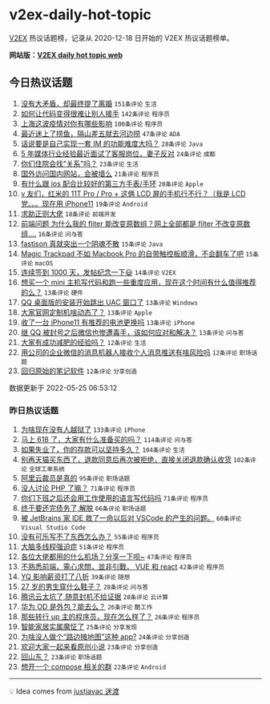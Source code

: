 # v2ex-daily-hot-topic

[V2EX](https://www.v2ex.com/) 热议话题榜，记录从 2020-12-18 日开始的 V2EX 热议话题榜单。

**网站版：[V2EX daily hot topic web](https://boojack.github.io/v2ex-daily-hot-topic-web/)**

## 今日热议话题

<!-- TODAY BEGIN -->

1. [没有大矛盾，却最终提了离婚](https://www.v2ex.com/t/855163) `151条评论` `生活`
1. [如何让代码变得很难让别人接手](https://www.v2ex.com/t/855110) `142条评论` `程序员`
1. [上海这波疫情对你有哪些影响](https://www.v2ex.com/t/855121) `100条评论` `程序员`
1. [最近迷上了捞鱼，隔山差五就去河边捞](https://www.v2ex.com/t/855114) `47条评论` `ADA`
1. [话说要是自己实现一套 IM 的功能难度大吗？](https://www.v2ex.com/t/855128) `28条评论` `Java`
1. [5 年媒体行业经验最近面试了客服岗位，妻子反对](https://www.v2ex.com/t/855175) `24条评论` `成都`
1. [你们住院会找“关系”吗？](https://www.v2ex.com/t/855180) `23条评论` `生活`
1. [国外访问国内网站，会被墙么](https://www.v2ex.com/t/855123) `21条评论` `程序员`
1. [有什么跟 ios 配合比较好的第三方手表/手环](https://www.v2ex.com/t/855104) `20条评论` `Apple`
1. [v 友们，红米的 11T Pro / Pro + 这俩 LCD 屏的手机行不行？（我是 LCD 党。。。现在用 iPhone11](https://www.v2ex.com/t/855194) `19条评论` `Android`
1. [求助正则大佬](https://www.v2ex.com/t/855137) `18条评论` `前端开发`
1. [前端问题 为什么我的 fliter 能改变原数组？网上全部都是 filter 不改变原数组....](https://www.v2ex.com/t/855112) `16条评论` `问与答`
1. [fastjson 真就突出一个阴魂不散](https://www.v2ex.com/t/855129) `15条评论` `Java`
1. [Magic Trackpad 不如 Macbook Pro 的自带触控板顺滑，不会翻车了吧](https://www.v2ex.com/t/855124) `15条评论` `macOS`
1. [连续签到 1000 天，发帖纪念一下😃](https://www.v2ex.com/t/855103) `14条评论` `V2EX`
1. [想买一个 mini 主机写代码和跑一些重度应用，现在这个时间有什么值得推荐的么？](https://www.v2ex.com/t/855178) `13条评论` `硬件`
1. [QQ 桌面版的安装开始跳出 UAC 窗口了](https://www.v2ex.com/t/855155) `13条评论` `Windows`
1. [大家官网定制机啥动态了？](https://www.v2ex.com/t/855148) `13条评论` `Apple`
1. [收了一台 iPhone11 有推荐的电池更换吗](https://www.v2ex.com/t/855146) `13条评论` `iPhone`
1. [继 QQ 被封号之后微信也惨遭毒手，该如何应对和解决？](https://www.v2ex.com/t/855125) `13条评论` `问与答`
1. [大家有成功减肥的经验吗？](https://www.v2ex.com/t/855207) `12条评论` `生活`
1. [用公司的企业微信的消息机器人接收个人消息推送有啥风险吗](https://www.v2ex.com/t/855154) `12条评论` `职场话题`
1. [回归原始的笔记软件](https://www.v2ex.com/t/855107) `12条评论` `分享创造`

数据更新于 2022-05-25 06:53:12

<!-- TODAY END -->

### 昨日热议话题

<!-- YESTERDAY BEGIN -->

1. [为啥现在没有人越狱了](https://www.v2ex.com/t/854860) `133条评论` `iPhone`
1. [马上 618 了，大家有什么准备买的吗？](https://www.v2ex.com/t/854952) `114条评论` `问与答`
1. [如果失业了，你的存款可以坚持多久？](https://www.v2ex.com/t/854916) `104条评论` `生活`
1. [别再天猫买东西了，退款同意后再次被拒绝，直接关闭退款确认收货](https://www.v2ex.com/t/854856) `102条评论` `全球工单系统`
1. [阿里云裁员是真的](https://www.v2ex.com/t/854867) `95条评论` `职场话题`
1. [没人讨论 PHP 了嘛？](https://www.v2ex.com/t/854863) `71条评论` `程序员`
1. [你们下班之后还会用工作使用的语言写代码吗](https://www.v2ex.com/t/854929) `71条评论` `程序员`
1. [终于要还完债务了,解脱](https://www.v2ex.com/t/854885) `66条评论` `职场话题`
1. [被 JetBrains 家 IDE 救了一命以后对 VSCode 的产生的问题。](https://www.v2ex.com/t/854928) `60条评论` `Visual Studio Code`
1. [没有可乐写不了东西怎么办？](https://www.v2ex.com/t/854997) `55条评论` `程序员`
1. [大脑多线程强迫症](https://www.v2ex.com/t/854947) `51条评论` `程序员`
1. [各位大佬都用的什么机场？分享一下呗~](https://www.v2ex.com/t/854873) `47条评论` `程序员`
1. [不熟悉前端，需心求問，並非引戰， VUE 和 react](https://www.v2ex.com/t/854956) `42条评论` `程序员`
1. [YQ 影响薪资打了八折](https://www.v2ex.com/t/855001) `39条评论` `随想`
1. [27 岁的男生穿什么鞋子？](https://www.v2ex.com/t/855070) `28条评论` `问与答`
1. [腾讯云太坑了,随意封机不给证据](https://www.v2ex.com/t/855037) `28条评论` `云计算`
1. [华为 OD 是外包？能去么？](https://www.v2ex.com/t/854986) `26条评论` `酷工作`
1. [那些转行 up 主的程序员，现在怎么样了？](https://www.v2ex.com/t/854907) `26条评论` `程序员`
1. [智能家居实属魔怔了](https://www.v2ex.com/t/855036) `25条评论` `分享发现`
1. [为啥没人做个“路边摊地图”这种 app?](https://www.v2ex.com/t/855010) `24条评论` `分享创造`
1. [欢迎大家一起来看原创小说](https://www.v2ex.com/t/854948) `23条评论` `分享创造`
1. [回山东？](https://www.v2ex.com/t/854858) `23条评论` `职场话题`
1. [想开一个 compose 相关的群](https://www.v2ex.com/t/854989) `22条评论` `Android`

<!-- YESTERDAY END -->

---

💡 Idea comes from [justjavac 迷渡](https://github.com/justjavac/)
